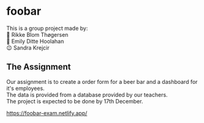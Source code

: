 # foobar
This is a group project made by: <br>
🥰 Rikke Blom Thøgersen <br>
🤩 Emily Ditte Hoolahan <br>
😉 Sandra Krejcir

## The Assignment
Our assignment is to create a order form for a beer bar and a dashboard for it's employees. <br>
The data is provided from a database provided by our teachers. <br>
The project is expected to be done by 17th December. 

https://foobar-exam.netlify.app/
